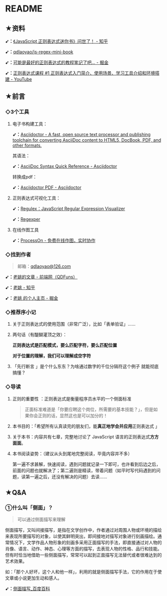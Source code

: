 # README

## ★资料

**➹：**[《JavaScript 正则表达式迷你书》问世了！ - 知乎](https://zhuanlan.zhihu.com/p/29707385)

**➹：**[qdlaoyao/js-regex-mini-book](https://github.com/qdlaoyao/js-regex-mini-book)

**➹：**[可能是最好的正则表达式的教程笔记了吧... - 掘金](https://juejin.im/post/5b5db5b8e51d4519155720d2)

**➹：**[正则表达式课程 #1 正则表达式入门简介、使用场景、学习工具介绍和环境搭建 - YouTube](https://www.youtube.com/watch?v=2CwzOjYbi-w&list=PLXbU-2B80FvCKj0aqdpudCqpif2vNuING)

## ★前言

### ◇3个工具

1. 电子书构建工具：

   **➹：**[Asciidoctor - A fast, open source text processor and publishing toolchain for converting AsciiDoc content to HTML5, DocBook, PDF, and other formats.](https://asciidoctor.org/)

   其语法：

   **➹：**[AsciiDoc Syntax Quick Reference - Asciidoctor](https://asciidoctor.org/docs/asciidoc-syntax-quick-reference/)

   转换成pdf：

   **➹：**[Asciidoctor PDF - Asciidoctor](https://asciidoctor.org/docs/asciidoctor-pdf/)

2. 正则表达式可视化工具：

   **➹：**[Regulex：JavaScript Regular Expression Visualizer](https://jex.im/regulex/#!flags=&re=%5E%28a%7Cb%29*%3F%24)

   **➹：**[Regexper](https://regexper.com/)

3. 在线作图工具

   **➹：**[ProcessOn - 免费在线作图，实时协作](https://www.processon.com/)

### ◇找到作者

> 邮箱：qdlaoyao@126.com 

**➹：**[老姚的文章 - 前端网（QDFuns）](https://www.qdfuns.com/u/17398.html)

**➹：**[老姚 - 知乎](https://www.zhihu.com/people/qdlaoyao/activities)

**➹：**[老姚 的个人主页 - 掘金](https://juejin.im/user/58247e285bbb5000590e4824)

### ◇推荐序小记

1. 关于正则表达式的使用范围（非常广泛），比如「表单验证」……

2. 两句话（有醍醐灌顶之效）：

   **正则表达式是匹配模式，要么匹配字符，要么匹配位置** 

   **对于位置的理解，我们可以理解成空字符** 

3. 「先行断言 」是个什么东东？为啥通过数字的千位分隔符这个例子 就能彻底搞懂？

### ◇导读

1. 正则的重要性 ：正则表达式是衡量程序员水平的一个侧面标准 

   > 正面标准难道是「你要应聘这个岗位，所需要的基本技能？」，但是如果你会正则的话，显然这也是可以加分的！

2. 本书目的：「希望所有认真读完的朋友们，能**真正地学会并应用**正则表达式 」

3. 关于本书：内容共有七章，完整地讨论了 JavaScript 语言的正则表达式**方方面面**。 

4. 本书阅读姿势：（建议从头到尾地完整阅读，毕竟内容并不多）

   第一遍不求甚解，快速阅读，遇到问题就记录一下即可，也许看到后边之后，前面的问题也就解决了；第二遍则是精读，带着问题（如平时写代码遇到的问题，读第一遍之后，还没有解决的问题）去读……

## ★Q&A

### ①什么叫「侧面」？

> 可以通过侧面描写来理解

侧面描写，又叫间接描写，是指在文学创作中，作者通过对周围人物或环境的描绘来表现所要描写的对象，以使其鲜明突出，即间接地对描写对象进行刻画描绘。通常情况下，文学作品人物形象的刻画多采用正面描写的手法，即直接通过对人物的肖像、语言、动作、神态、心理等方面的描写，去表现人物的性格、品行和技能。但有时恰当地借助一些侧面描写，常常可以起到正面描写无法替代或者很难达到的艺术效果。

如：「那个人好坏，这个人和他一样」，利用的就是侧面描写手法，它的作用在于使文章或小说更加生动和感人。

**➹：**[侧面描写_百度百科](https://baike.baidu.com/item/%E4%BE%A7%E9%9D%A2%E6%8F%8F%E5%86%99)